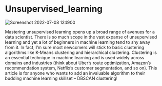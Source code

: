 # Unsupervised_learning
![Screenshot 2022-07-08 124900](https://user-images.githubusercontent.com/92789707/177938685-ce9e6e82-9d82-4e0d-8122-1aa3343af958.png)

Mastering unsupervised learning opens up a broad range of avenues for a data scientist. There is so much scope in the vast expanse of unsupervised learning and yet a lot of beginners in machine learning tend to shy away from it. In fact, I’m sure most newcomers will stick to basic clustering algorithms like K-Means clustering and hierarchical clustering.
Clustering is an essential technique in machine learning and is used widely across domains and industries (think about Uber’s route optimization, Amazon’s recommendation system, Netflix’s customer segmentation, and so on). This article is for anyone who wants to add an invaluable algorithm to their budding machine learning skillset – DBSCAN clustering!
